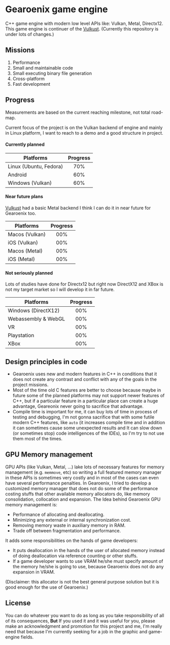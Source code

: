 # Gearoenix game engine
C++ game engine with modern low level APIs like: Vulkan, Metal, Directx12. This
game engine is continuer of the
[Vulkust](https://github.com/Hossein-Noroozpour/vulkust). (Currently this
repository is under lots of changes.)

## Missions
1. Performance
2. Small and maintainable code
3. Small executing binary file generation
4. Cross-platform
5. Fast development

## Progress
Measurements are based on the current reaching milestone, not total road-map.

Current focus of the project is on the Vulkan backend of engine and mainly in
Linux platform, I want to reach to a demo and a good structure in project.

#### Currently planned

| Platforms             | Progress |
| --------------------- |:--------:|
| Linux (Ubuntu, Fedora)| 70%      |
| Android               | 60%      |
| Windows (Vulkan)      | 60%      |

#### Near future plans
[Vulkust](https://github.com/Hossein-Noroozpour/vulkust) had a basic Metal
backend I think I can do it in near future for Gearoenix too.

| Platforms             | Progress |
| --------------------- |:--------:|
| Macos (Vulkan)        | 00%      |
| iOS (Vulkan)          | 00%      |
| Macos (Metal)         | 00%      |
| iOS (Metal)           | 00%      |

#### Not seriously planned
Lots of studies have done for Directx12 but right now DirectX12 and XBox is not
my target market so I will develop it in far future.

| Platforms             | Progress |
| --------------------- |:--------:|
| Windows (DirectX12)   | 00%      |
| Webassembly & WebGL   | 00%      |
| VR                    | 00%      |
| Playstation           | 00%      |
| XBox                  | 00%      |

## Design principles in code
- Gearoenix uses new and modern features in C++ in conditions that it does not
create any contrast and conflict with any of the goals in the project missions.
- Most of the time old C features are better to choose because maybe in future
some of the planned platforms may not support newer features of C++, but
if a particular feature in a particular place can create a huge advantage,
Geareonix never going to sacrifice that advantage.
- Compile time is important for me, it can buy lots of time in process of
testing and debugging, I'm not gonna sacrifice that with some futile modern C++
features, like `auto` (it increases compile time and in addition it can
sometimes cause some unexpected results and It can slow down (or sometimes stop)
code intelligences of the IDEs), so I'm try to not use them most of the
times.

## GPU Memory management

GPU APIs (like Vulkan, Metal, ...) lake lots of necessary features for memory
management (e.g. `memmove`, etc) so writing a full featured memory manager in
these APIs is sometimes very costly and in most of the cases can even have
several performance penalties. In Gearoenix, I tried to develop a customized
memory manager that does not do some of the performance costing stuffs that
other available memory allocators do, like memory consolidation, collocation
and expansion.
The Idea behind Gearoenix GPU memory management is:
- Performance of allocating and deallocating.
- Minimizing any external or internal synchronization cost.
- Removing memory waste in auxiliary memory in RAM.
- Trade off between fragmentation and performance.

It adds some responsibilities on the hands of game developers:
- It puts deallocation in the hands of the user of allocated memory instead
of doing deallocation via reference counting or other stuffs.
- If a game developer wants to use VRAM he/she must specify amount of the memory
he/she is going to use, because Gearoenix does not do any expansion in VRAM.

(Disclaimer: this allocator is not the best general purpose solution but it is good enough for the use of Gearoenix.)


## License
You can do whatever you want to do as long as you take responsibility of all of
its consequences, **But** If you used it and it was useful for you, please make
an acknowledgment and promotion for this project and me, I'm really need that
because I'm currently seeking for a job in the graphic and game-engine fields.
